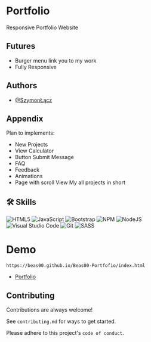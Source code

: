 # Portfolio

Responsive Portfolio Website

## Futures
* Burger menu link you to my work 
* Fully Responsive

## Authors
- [@SzymonŁącz](https://www.github.com/Beas00)


## Appendix
 Plan to implements:
 * New Projects
 * View Calculator
 * Button Submit Message
 * FAQ
 * Feedback
 * Animations
 * Page with scroll View My all projects in short


## 🛠 Skills

  <span>![HTML5](https://img.shields.io/badge/html5-%23E34F26.svg?style=for-the-badge&logo=html5&logoColor=white)<span>
  <span>![JavaScript](https://img.shields.io/badge/javascript-%23323330.svg?style=for-the-badge&logo=javascript&logoColor=%23F7DF1E)<span>
  <span>![Bootstrap](https://img.shields.io/badge/bootstrap-%23563D7C.svg?style=for-the-badge&logo=bootstrap&logoColor=white)<span>
  <span>![NPM](https://img.shields.io/badge/NPM-%23000000.svg?style=for-the-badge&logo=npm&logoColor=white)<span>
  <span>![NodeJS](https://img.shields.io/badge/node.js-6DA55F?style=for-the-badge&logo=node.js&logoColor=white)<span>
  <span>![Visual Studio Code](https://img.shields.io/badge/Visual%20Studio%20Code-0078d7.svg?style=for-the-badge&logo=visual-studio-code&logoColor=white)<span>
  <span>![Git](https://img.shields.io/badge/git-%23F05033.svg?style=for-the-badge&logo=git&logoColor=white)<span>
  <span>![SASS](https://img.shields.io/badge/SASS-hotpink.svg?style=for-the-badge&logo=SASS&logoColor=white)<span>

    
 # Demo
    
    https://beas00.github.io/Beas00-Portfofio/index.html
    
 - [Portfolio](https://beas00.github.io/Beas00-Portfofio/index.html)
    
    
 ## Contributing

Contributions are always welcome!

See `contributing.md` for ways to get started.

Please adhere to this project's `code of conduct`.
